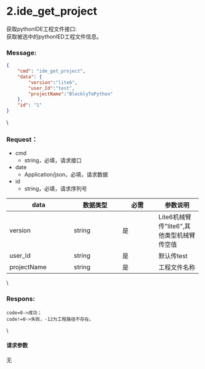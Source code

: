 # 2.ide\_get\_project

 

获取pythonIDE工程文件接口:\
获取被选中的pythonIED工程文件信息。

### Message:  

```json
{
    "cmd": "ide_get_project",
    "data": {
        "version":"lite6",
        "user_Id":"test",
        "projectName":"BlocklyToPython"
    },
    "id": "1"
}
```

\


### Request：    

* cmd
  * string，必填，请求接口
* date
  * Application/json，必填，请求数据
* id
  * string，必填，请求序列号

<table><thead><tr><th width="153">data</th><th width="111">数据类型</th><th width="79">必需</th><th>参数说明</th></tr></thead><tbody><tr><td>version</td><td>string</td><td>是</td><td>Lite6机械臂传"lite6",其他类型机械臂传空值</td></tr><tr><td>user_Id</td><td>string</td><td>是</td><td>默认传test</td></tr><tr><td>projectName</td><td>string</td><td>是</td><td>工程文件名称</td></tr></tbody></table>

\


### Respons:     

 ```
code=0->成功；
code!=0->失败，-12为工程路径不存在。
```

\


#### 请求参数

无
